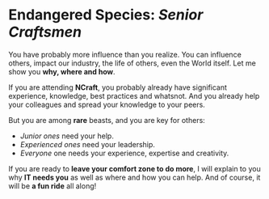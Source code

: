 # Endangered Species: _Senior Craftsmen_
You have probably more influence than you realize. You can influence others, impact our industry, the life of others, even the World itself. Let me show you **why, where and how**.

If you are attending **NCraft**, you probably already have significant experience, knowledge, best practices and whatsnot.
And you already help your colleagues and spread your knowledge to your peers. 

But you are among **rare** beasts, and you are key for others:
* _Junior ones_ need your help.
* _Experienced ones_ need your leadership.
* _Everyone_ one needs your experience, expertise and creativity.

If you are ready to **leave your comfort zone to do more**,
I will explain to you why **IT needs you** as well as where and how you can help.
And of course, it will be **a fun ride** all along!
